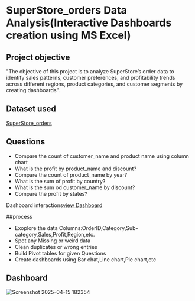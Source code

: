 # SuperStore_orders Data Analysis(Interactive Dashboards creation using MS Excel)
## Project objective
"The objective of this project is to analyze SuperStore’s order data to identify sales patterns, customer preferences, and profitability trends across different regions, product categories, and customer segments by creating dashboards”.

## Dataset used
<a href="https://github.com/Shirisha-1904/Data-analysis-Dashboards/blob/main/SuperStore_Orders.csv">SuperStore_orders</a>

## Questions
- Compare the count of customer_name and product name using column chart
- What is the profit by product_name and discount?
- Compare the count of product_name by year?
- What is the sum of profit by country?
- What is the sum od customer_name by discount?
- Compare the profit by states?

Dashboard interactions<a href="https://github.com/Shirisha-1904/Data-analysis-Dashboards/blob/main/Screenshot%202025-04-15%20182354.png">view Dashboard</a>

##process
-	Exoplore the data Columns:OrderID,Category,Sub-category,Sales,Profit,Region,etc.
-	Spot any Missing or weird data
-	Clean duplicates or wrong entries
-	Build Pivot tables for given Questions
-	Create dashboards using Bar chat,Line chart,Pie chart,etc

  ## Dashboard
  ![Screenshot 2025-04-15 182354](https://github.com/user-attachments/assets/00ae48aa-64e7-4e6b-a4fe-3fe12d484fe1)

